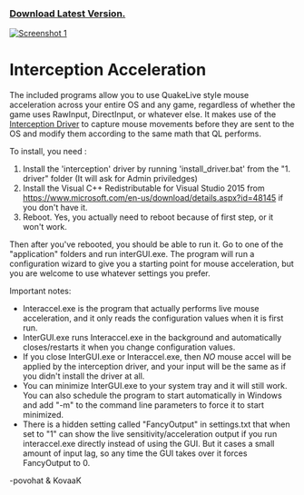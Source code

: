 ### [ Download Latest Version.](https://github.com/KovaaK/InterAccel/releases/latest)
[![Screenshot 1](https://i.imgur.com/4vy7XYf.png)](https://github.com/KovaaK/InterAccel/releases/latest)
# Interception Acceleration

The included programs allow you to use QuakeLive style mouse acceleration across your entire OS and any game, regardless of whether the game uses RawInput, DirectInput, or whatever else.  It makes use of the [Interception Driver](http://www.oblita.com/interception.html) to capture mouse movements before they are sent to the OS and modify them according to the same math that QL performs.

To install, you need :
1. Install the 'interception' driver by running 'install_driver.bat' from the "1. driver" folder (It will ask for Admin priviledges)
2. Install the Visual C++ Redistributable for Visual Studio 2015 from 
https://www.microsoft.com/en-us/download/details.aspx?id=48145 if you don't have it.
3. Reboot.  Yes, you actually need to reboot because of first step, or it won't work.

Then after you've rebooted, you should be able to run it.  Go to one of the "application" folders and run interGUI.exe.  The program will run a configuration wizard to give you a starting point for mouse acceleration, but you are welcome to use whatever settings you prefer.

Important notes:
- Interaccel.exe is the program that actually performs live mouse acceleration, and it only reads the configuration values when it is first run.
- InterGUI.exe runs Interaccel.exe in the background and automatically closes/restarts it when you change configuration values.
- If you close InterGUI.exe or Interaccel.exe, then *NO* mouse accel will be applied by the interception driver, and your input will be the same as if you didn't install the driver at all.
- You can minimize InterGUI.exe to your system tray and it will still work.  You can also schedule the program to start automatically in Windows and add "-m" to the command line parameters to force it to start minimized.
- There is a hidden setting called "FancyOutput" in settings.txt that when set to "1" can show the live sensitivity/acceleration output if you run interaccel.exe directly instead of using the GUI.  But it cases a small amount of input lag, so any time the GUI takes over it forces FancyOutput to 0.

-povohat & KovaaK